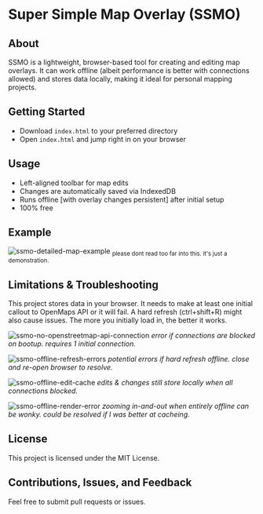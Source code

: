 # Super Simple Map Overlay (SSMO)

## About

SSMO is a lightweight, browser-based tool for creating and editing map overlays. It can work offline (albeit performance is better with connections allowed) and stores data locally, making it ideal for personal mapping projects. 

## Getting Started

* Download `index.html` to your preferred directory
* Open `index.html` and jump right in on your browser

## Usage

* Left-aligned toolbar for map edits
* Changes are automatically saved via IndexedDB
* Runs offline [with overlay changes persistent] after initial setup
* 100% free

## Example

![ssmo-detailed-map-example](https://github.com/user-attachments/assets/4e721a6a-c4b7-4756-9dd2-bf42d02a28c9)
<sub>please dont read too far into this. it's just a demonstration.</sub>

## Limitations & Troubleshooting

This project stores data in your browser. It needs to make at least one initial callout to OpenMaps API or it will fail. A hard refresh (ctrl+shift+R) might also cause issues. The more you initially load in, the better it works. 

![ssmo-no-openstreetmap-api-connection](https://github.com/user-attachments/assets/eb33a621-6598-4ef5-b7e6-4b3fcf4fbc3a)
*error if connections are blocked on bootup. requires 1 initial connection.*

![ssmo-offline-refresh-errors](https://github.com/user-attachments/assets/3b080a45-22c6-440d-9b9d-0d37e73cb747)
*potential errors if hard refresh offline. close and re-open browser to resolve.*

![ssmo-offline-edit-cache](https://github.com/user-attachments/assets/8a17b4e6-59e1-4e05-8852-a286cfe74914)
*edits & changes still store locally when all connections blocked.*

![ssmo-offline-render-error](https://github.com/user-attachments/assets/58896bf8-9c7b-42d4-a7e3-0af0b9c23edd)
*zooming in-and-out when entirely offline can be wonky. could be resolved if I was better at cacheing.*

## License
This project is licensed under the MIT License.

## Contributions, Issues, and Feedback
Feel free to submit pull requests or issues.
